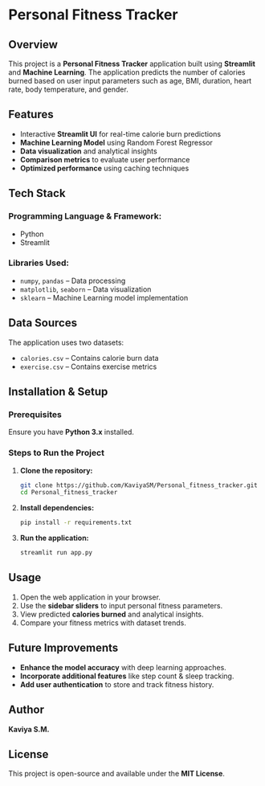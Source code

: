 # Personal Fitness Tracker

## Overview
This project is a **Personal Fitness Tracker** application built using **Streamlit** and **Machine Learning**. The application predicts the number of calories burned based on user input parameters such as age, BMI, duration, heart rate, body temperature, and gender.

## Features
- Interactive **Streamlit UI** for real-time calorie burn predictions
- **Machine Learning Model** using Random Forest Regressor
- **Data visualization** and analytical insights
- **Comparison metrics** to evaluate user performance
- **Optimized performance** using caching techniques

## Tech Stack
### Programming Language & Framework:
- Python
- Streamlit

### Libraries Used:
- `numpy`, `pandas` – Data processing
- `matplotlib`, `seaborn` – Data visualization
- `sklearn` – Machine Learning model implementation

## Data Sources
The application uses two datasets:
- `calories.csv` – Contains calorie burn data
- `exercise.csv` – Contains exercise metrics

## Installation & Setup
### Prerequisites
Ensure you have **Python 3.x** installed.

### Steps to Run the Project
1. **Clone the repository:**
   ```sh
   git clone https://github.com/KaviyaSM/Personal_fitness_tracker.git
   cd Personal_fitness_tracker
   ```
2. **Install dependencies:**
   ```sh
   pip install -r requirements.txt
   ```
3. **Run the application:**
   ```sh
   streamlit run app.py
   ```

## Usage
1. Open the web application in your browser.
2. Use the **sidebar sliders** to input personal fitness parameters.
3. View predicted **calories burned** and analytical insights.
4. Compare your fitness metrics with dataset trends.

## Future Improvements
- **Enhance the model accuracy** with deep learning approaches.
- **Incorporate additional features** like step count & sleep tracking.
- **Add user authentication** to store and track fitness history.

## Author
**Kaviya S.M.**

## License
This project is open-source and available under the **MIT License**.
